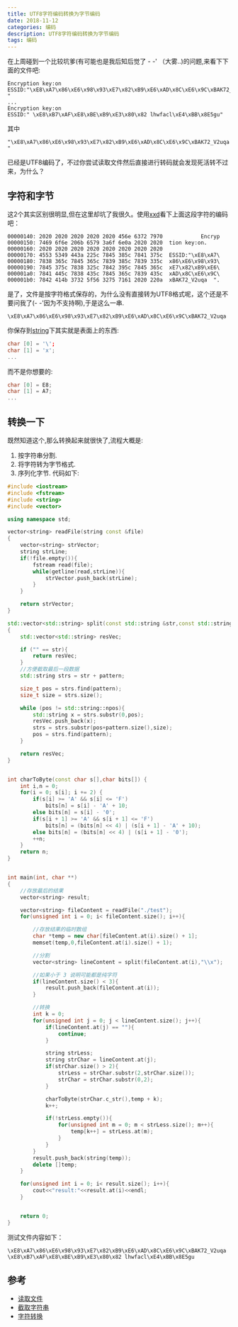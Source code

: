```yaml
---
title: UTF8字符编码转换为字节编码
date: 2018-11-12
categories: 编码
description: UTF8字符编码转换为字节编码
tags: 编码
---
```


在上周碰到一个比较坑爹(有可能也是我后知后觉了 - -' （大雾..)的问题,来看下下面的文件吧:  
```shell
Encryption key:on
ESSID:"\xE8\xA7\x86\xE6\x98\x93\xE7\x82\xB9\xE6\xAD\x8C\xE6\x9C\xBAK72_V2uqa  "
...
Encryption key:on
ESSID:" \xE8\xB7\xAF\xE8\xBE\xB9\xE3\x80\x82 lhwfacl\xE4\xBB\x8E5gu"
```
其中  
```
"\xE8\xA7\x86\xE6\x98\x93\xE7\x82\xB9\xE6\xAD\x8C\xE6\x9C\xBAK72_V2uqa  "
```
已经是UTF8编码了，不过你尝试读取文件然后直接进行转码就会发现死活转不过来，为什么？  


## 字符和字节
这2个其实区别很明显,但在这里却坑了我很久。使用[xxd](https://en.wikipedia.org/wiki/Hex_dump)看下上面这段字符的编码吧：  
```shell
00000140: 2020 2020 2020 2020 2020 456e 6372 7970            Encryp
00000150: 7469 6f6e 206b 6579 3a6f 6e0a 2020 2020  tion key:on.
00000160: 2020 2020 2020 2020 2020 2020 2020 2020
00000170: 4553 5349 443a 225c 7845 385c 7841 375c  ESSID:"\xE8\xA7\
00000180: 7838 365c 7845 365c 7839 385c 7839 335c  x86\xE6\x98\x93\
00000190: 7845 375c 7838 325c 7842 395c 7845 365c  xE7\x82\xB9\xE6\
000001a0: 7841 445c 7838 435c 7845 365c 7839 435c  xAD\x8C\xE6\x9C\
000001b0: 7842 414b 3732 5f56 3275 7161 2020 220a  xBAK72_V2uqa  ".
```
是了，文件是按字符格式保存的，为什么没有直接转为UTF8格式呢，这个还是不要问我了(- -'因为不支持啊),于是这么一串. 
```
\xE8\xA7\x86\xE6\x98\x93\xE7\x82\xB9\xE6\xAD\x8C\xE6\x9C\xBAK72_V2uqa  
```
你保存到[string](https://en.wikipedia.org/wiki/C%2B%2B_string_handling)下其实就是表面上的东西:  
```c++
char [0] = '\';
char [1] = 'x';
...
```
而不是你想要的:  
```c++
char [0] = E8;
char [1] = A7;
...
```

## 转换一下
既然知道这个,那么转换起来就很快了,流程大概是:  
1. 按字符串分割.  
2. 将字符转为字节格式. 
3. 序列化字节. 
代码如下:

```c++
#include <iostream>
#include <fstream>
#include <string>
#include <vector>

using namespace std;

vector<string> readFile(string const &file)
{
    vector<string> strVector;
    string strLine;
    if(!file.empty()){
        fstream read(file);
        while(getline(read,strLine)){
            strVector.push_back(strLine);
        }
    }

    return strVector;
}

std::vector<std::string> split(const std::string &str,const std::string &pattern)
{
    std::vector<std::string> resVec;

    if ("" == str){
        return resVec;
    }
    //方便截取最后一段数据
    std::string strs = str + pattern;

    size_t pos = strs.find(pattern);
    size_t size = strs.size();

    while (pos != std::string::npos){
        std::string x = strs.substr(0,pos);
        resVec.push_back(x);
        strs = strs.substr(pos+pattern.size(),size);
        pos = strs.find(pattern);
    }

    return resVec;
}


int charToByte(const char s[],char bits[]) {
    int i,n = 0;
    for(i = 0; s[i]; i += 2) {
        if(s[i] >= 'A' && s[i] <= 'F')
            bits[n] = s[i] - 'A' + 10;
        else bits[n] = s[i] - '0';
        if(s[i + 1] >= 'A' && s[i + 1] <= 'F')
            bits[n] = (bits[n] << 4) | (s[i + 1] - 'A' + 10);
        else bits[n] = (bits[n] << 4) | (s[i + 1] - '0');
        ++n;
    }
    return n;
}


int main(int, char **)
{
    //存放最后的结果
    vector<string> result;

    vector<string> fileContent = readFile("./test");
    for(unsigned int i = 0; i< fileContent.size(); i++){

        //存放结果的临时数组
        char *temp = new char[fileContent.at(i).size() + 1];
        memset(temp,0,fileContent.at(i).size() + 1);

        //分割
        vector<string> lineContent = split(fileContent.at(i),"\\x");

        //如果小于 3 说明可能都是纯字符
        if(lineContent.size() < 3){
            result.push_back(fileContent.at(i));
        }

        //转换
        int k = 0;
        for(unsigned int j = 0; j < lineContent.size(); j++){
            if(lineContent.at(j) == ""){
                continue;
            }

            string strLess;
            string strChar = lineContent.at(j);
            if(strChar.size() > 2){
                strLess = strChar.substr(2,strChar.size());
                strChar = strChar.substr(0,2);
            }

            charToByte(strChar.c_str(),temp + k);
            k++;

            if(!strLess.empty()){
                for(unsigned int m = 0; m < strLess.size(); m++){
                    temp[k++] = strLess.at(m);
                }
            }
        }
        result.push_back(string(temp));
        delete []temp;
    }

    for(unsigned int i = 0; i< result.size(); i++){
        cout<<"result:"<<result.at(i)<<endl;
    }


    return 0;
}


```
测试文件内容如下：
```
\xE8\xA7\x86\xE6\x98\x93\xE7\x82\xB9\xE6\xAD\x8C\xE6\x9C\xBAK72_V2uqa  
\xE8\xB7\xAF\xE8\xBE\xB9\xE3\x80\x82 lhwfacl\xE4\xBB\x8E5gu
```

## 参考
- [读取文件](https://blog.csdn.net/CosmopolitanMe/article/details/70879894)
- [截取字符串](https://blog.csdn.net/xjw532881071/article/details/49154911)
- [字符转换](https://blog.csdn.net/u012372584/article/details/78901478)
